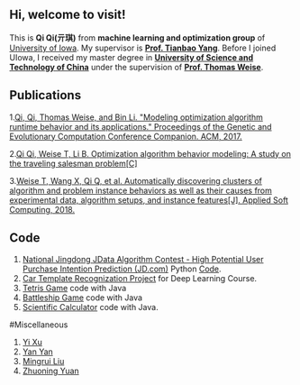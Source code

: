 ## Hi, welcome to visit!
This is **Qi Qi(亓琪)** from **machine learning and optimization group** of [University of Iowa](https://uiowa.edu/). My supervisor is **[Prof. Tianbao Yang](https://homepage.cs.uiowa.edu/~tyng/)**. Before I joined UIowa, I received my master degree in **[University of Science and Technology of China](https://en.ustc.edu.cn/)** under the supervision of **[Prof. Thomas Weise](http://iao.hfuu.edu.cn/team/director)**.

## Publications
1.[Qi, Qi, Thomas Weise, and Bin Li. "Modeling optimization algorithm runtime behavior and its applications." Proceedings of the Genetic and Evolutionary Computation Conference Companion. ACM, 2017.](http://iao.hfuu.edu.cn/images/publications/QWB2017MOARBAIA.pdf)

2.[Qi Qi, Weise T, Li B. Optimization algorithm behavior modeling: A study on the traveling salesman problem[C]](https://ieeexplore.ieee.org/stamp/stamp.jsp?tp=&arnumber=8377576)

3.[Weise T, Wang X, Qi Q, et al. Automatically discovering clusters of algorithm and problem instance behaviors as well as their causes from experimental data, algorithm setups, and instance features[J]. Applied Soft Computing, 2018.](https://www.sciencedirect.com/science/article/pii/S1568494618304903)

## Code
1. [National Jingdong JData Algorithm Contest - High Potential User Purchase Intention Prediction (JD.com)](https://jdata.jd.com/) Python [Code](https://github.com/qiqi-helloworld/JDataCompetitionFinalCode).
2. [Car Template Recognization Project](http://myweb.uiowa.edu/kma7/final_report/report.html) for Deep Learning Course.
3. [Tetris Game](https://github.com/qiqi-helloworld/Tetris) code with Java
4. [Battleship Game](https://github.com/qiqi-helloworld/Battleship) code with Java
4. [Scientific Calculator](https://github.com/qiqi-helloworld/Calculator) code with Java.

#Miscellaneous
1. [Yi Xu](https://homepage.cs.uiowa.edu/~yxu71/)
2. [Yan Yan](https://iemppu.github.io/index.html)
3. [Mingrui Liu](http://homepage.cs.uiowa.edu/~mingrliu/)
4. [Zhuoning Yuan](http://www.zhuoning.cf/)
